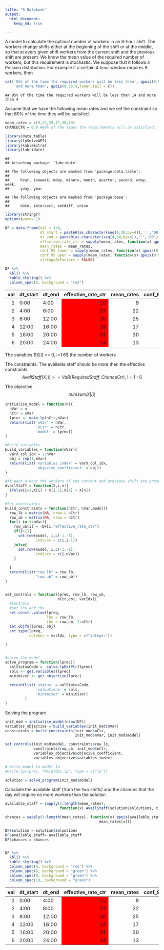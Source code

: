 ```yaml
---
title: "R Notebook"
output:
  html_document:
    keep_md: true

---
```

A model to calculate the optimal number of workers in an 8-hour shift. The workers change shifts either at the beginning of the shift or at the middle, so that at every given shift workers from the current shift and the previous shift are present.
We know the mean value of the required number of workers, but this requirement is stochastic. We suppose that it follows a Poisson distribution. For example if a certain 4 hour window requires 9 workers, then 


```r
cat('95% of the time the required workers will be less than', qpois(0.95,9),
    'and more than', qpois(0.95,9,lower.tail = F))
```

```
## 95% of the time the required workers will be less than 14 and more than 4
```
Assume that we have the following mean rates and we set the constraint so that 60% of the time they will be satisfied.

```r
mean_rates = c(9,22,25,17,30,13)
CHANCECTR = 0.6 #60% of the times the requirements will be satisfied. The higher the bigger the value.
```




```r
library(data.table)
library(lpSolveAPI)
library(kableExtra)
library(lubridate)
```

```
## 
## Attaching package: 'lubridate'
```

```
## The following objects are masked from 'package:data.table':
## 
##     hour, isoweek, mday, minute, month, quarter, second, wday, week,
##     yday, year
```

```
## The following objects are masked from 'package:base':
## 
##     date, intersect, setdiff, union
```

```r
library(stringr)
options(warn=-1)

DF = data.frame(val = 1:6,
                dt_start = paste0(as.character(seq(0,20,by=4)),':','00')  ,
                dt_end = paste0(as.character(seq(4,24,by=4)),':','00') ,
                effective_rate_ctr = sapply(mean_rates, function(x) qpois(CHANCECTR,x)),
                mean_rates = mean_rates,
                conf_95_lower = sapply(mean_rates, function(x) qpois(0.95,x)),
                conf_95_uper = sapply(mean_rates, function(x) qpois(0.95,x, lower.tail=F)),
                stringsAsFactors = FALSE)

DF %>%
  kbl() %>%
  kable_styling() %>%
  column_spec(4, background = "red")
```

<table class="table" style="margin-left: auto; margin-right: auto;">
 <thead>
  <tr>
   <th style="text-align:right;"> val </th>
   <th style="text-align:left;"> dt_start </th>
   <th style="text-align:left;"> dt_end </th>
   <th style="text-align:right;"> effective_rate_ctr </th>
   <th style="text-align:right;"> mean_rates </th>
   <th style="text-align:right;"> conf_95_lower </th>
   <th style="text-align:right;"> conf_95_uper </th>
  </tr>
 </thead>
<tbody>
  <tr>
   <td style="text-align:right;"> 1 </td>
   <td style="text-align:left;"> 0:00 </td>
   <td style="text-align:left;"> 4:00 </td>
   <td style="text-align:right;background-color: red !important;"> 10 </td>
   <td style="text-align:right;"> 9 </td>
   <td style="text-align:right;"> 14 </td>
   <td style="text-align:right;"> 4 </td>
  </tr>
  <tr>
   <td style="text-align:right;"> 2 </td>
   <td style="text-align:left;"> 4:00 </td>
   <td style="text-align:left;"> 8:00 </td>
   <td style="text-align:right;background-color: red !important;"> 23 </td>
   <td style="text-align:right;"> 22 </td>
   <td style="text-align:right;"> 30 </td>
   <td style="text-align:right;"> 15 </td>
  </tr>
  <tr>
   <td style="text-align:right;"> 3 </td>
   <td style="text-align:left;"> 8:00 </td>
   <td style="text-align:left;"> 12:00 </td>
   <td style="text-align:right;background-color: red !important;"> 26 </td>
   <td style="text-align:right;"> 25 </td>
   <td style="text-align:right;"> 33 </td>
   <td style="text-align:right;"> 17 </td>
  </tr>
  <tr>
   <td style="text-align:right;"> 4 </td>
   <td style="text-align:left;"> 12:00 </td>
   <td style="text-align:left;"> 16:00 </td>
   <td style="text-align:right;background-color: red !important;"> 18 </td>
   <td style="text-align:right;"> 17 </td>
   <td style="text-align:right;"> 24 </td>
   <td style="text-align:right;"> 11 </td>
  </tr>
  <tr>
   <td style="text-align:right;"> 5 </td>
   <td style="text-align:left;"> 16:00 </td>
   <td style="text-align:left;"> 20:00 </td>
   <td style="text-align:right;background-color: red !important;"> 31 </td>
   <td style="text-align:right;"> 30 </td>
   <td style="text-align:right;"> 39 </td>
   <td style="text-align:right;"> 21 </td>
  </tr>
  <tr>
   <td style="text-align:right;"> 6 </td>
   <td style="text-align:left;"> 20:00 </td>
   <td style="text-align:left;"> 24:00 </td>
   <td style="text-align:right;background-color: red !important;"> 14 </td>
   <td style="text-align:right;"> 13 </td>
   <td style="text-align:right;"> 19 </td>
   <td style="text-align:right;"> 7 </td>
  </tr>
</tbody>
</table>
The variables
$X[i] >= 0, i=1:6$ the number of workers

The constraints: The available staff should be more than the effective constraints
$$AvailStaff(X,i) >= VaR(RequiredStaff;ChanceCtr),  i=1:6$$

The objective
$$min(sum_i X[i])$$





```r
initialise_model = function(n){
  nVar = n
  nCtr = nVar
  lprec <- make.lp(nCtr,nVar)
  return(list('nVar' = nVar,
              'nCtr' = nCtr,
              'model' = lprec))
}

#Build variables
build_variables = function(nVar){
  VarX_col_idx = 1:nVar
  obj = rep(1,nVar)
  return(list('variables_index' = VarX_col_idx,
              'objecive_coefficient' = obj))
}

#At each 4-hour the workers of the current and previous shift are present
AvailStaff = function(X,i,n){
  ifelse(i>1,X[i] + X[i-1],X[1] + X[n])
}

#Set constraints
build_constraints = function(nCtr, nVar,model){
  row_lb = matrix(NA, nrow = nCtr)
  row_ub = matrix(NA, nrow = nCtr)
  for(i in 1:nVar){
    row_ub[i] = -DF[i,"effective_rate_ctr"]
    if(i>1){
      set.row(model, i,c(-1,-1),
              indices = c(i,i-1))
    }else{
      set.row(model, i,c(-1,-1),
              indices = c(i,nVar))
    }
    
  }
  return(list("row_lb" = row_lb,
              "row_ub" = row_ub))
}


set_controls = function(lpreq, row_lb, row_ub,
                        nCtr,obj, varIdx){
  #Controls
  #set lhs and rhs
  set.constr.value(lpreq,
                   lhs = row_lb,
                   rhs = row_ub, 1:nCtr)
  set.objfn(lpreq, obj)
  set.type(lpreq,
           columns = varIdx, type = c("integer"))
  
}


#solve the model
solve_program = function(lprec){
  solStatusCode =  solve.lpExtPtr(lprec)
  sols <- get.variables(lprec)
  minimizer <- get.objective(lprec)
  
  return(list('status' = solStatusCode,
              'soloutions' = sols,
              'minimiser' = minimizer)
         )
}
```
Solving the program

```r
init_mod = initialise_model(nrow(DF))
variables_objective = build_variables(init_mod$nVar)
constraints = build_constraints(init_mod$nCtr,
                                init_mod$nVar, init_mod$model)

set_controls(init_mod$model, constraints$row_lb,
             constraints$row_ub, init_mod$nCtr,
             variables_objective$objecive_coefficient,
             variables_objective$variables_index)

# write model to model.lp
#write.lp(lprec, "MaintOpt.lp", type = c("lp"))

solution = solve_program(init_mod$model)
```

Calculate the available staff (from the two shifts) and the chances that the day will require no more workers than the solution


```r
available_staff = sapply(1:length(mean_rates),
                         function(x) AvailStaff(solution$soloutions, x, length(mean_rates)) )

chances = sapply(1:length(mean_rates), function(x) ppois(available_staff[x],
                                           mean_rates[x]))

DF$solution = solution$soloutions
DF$available_staff= available_staff
DF$chances = chances


DF %>%
  kbl() %>%
  kable_styling() %>%
  column_spec(4, background = "red") %>%
  column_spec(8, background = "green") %>%
  column_spec(9, background = "green") %>%
  column_spec(10, background = "green")
```

<table class="table" style="margin-left: auto; margin-right: auto;">
 <thead>
  <tr>
   <th style="text-align:right;"> val </th>
   <th style="text-align:left;"> dt_start </th>
   <th style="text-align:left;"> dt_end </th>
   <th style="text-align:right;"> effective_rate_ctr </th>
   <th style="text-align:right;"> mean_rates </th>
   <th style="text-align:right;"> conf_95_lower </th>
   <th style="text-align:right;"> conf_95_uper </th>
   <th style="text-align:right;"> solution </th>
   <th style="text-align:right;"> available_staff </th>
   <th style="text-align:right;"> chances </th>
  </tr>
 </thead>
<tbody>
  <tr>
   <td style="text-align:right;"> 1 </td>
   <td style="text-align:left;"> 0:00 </td>
   <td style="text-align:left;"> 4:00 </td>
   <td style="text-align:right;background-color: red !important;"> 10 </td>
   <td style="text-align:right;"> 9 </td>
   <td style="text-align:right;"> 14 </td>
   <td style="text-align:right;"> 4 </td>
   <td style="text-align:right;background-color: green !important;"> 10 </td>
   <td style="text-align:right;background-color: green !important;"> 10 </td>
   <td style="text-align:right;background-color: green !important;"> 0.7059883 </td>
  </tr>
  <tr>
   <td style="text-align:right;"> 2 </td>
   <td style="text-align:left;"> 4:00 </td>
   <td style="text-align:left;"> 8:00 </td>
   <td style="text-align:right;background-color: red !important;"> 23 </td>
   <td style="text-align:right;"> 22 </td>
   <td style="text-align:right;"> 30 </td>
   <td style="text-align:right;"> 15 </td>
   <td style="text-align:right;background-color: green !important;"> 25 </td>
   <td style="text-align:right;background-color: green !important;"> 35 </td>
   <td style="text-align:right;background-color: green !important;"> 0.9962450 </td>
  </tr>
  <tr>
   <td style="text-align:right;"> 3 </td>
   <td style="text-align:left;"> 8:00 </td>
   <td style="text-align:left;"> 12:00 </td>
   <td style="text-align:right;background-color: red !important;"> 26 </td>
   <td style="text-align:right;"> 25 </td>
   <td style="text-align:right;"> 33 </td>
   <td style="text-align:right;"> 17 </td>
   <td style="text-align:right;background-color: green !important;"> 1 </td>
   <td style="text-align:right;background-color: green !important;"> 26 </td>
   <td style="text-align:right;background-color: green !important;"> 0.6293858 </td>
  </tr>
  <tr>
   <td style="text-align:right;"> 4 </td>
   <td style="text-align:left;"> 12:00 </td>
   <td style="text-align:left;"> 16:00 </td>
   <td style="text-align:right;background-color: red !important;"> 18 </td>
   <td style="text-align:right;"> 17 </td>
   <td style="text-align:right;"> 24 </td>
   <td style="text-align:right;"> 11 </td>
   <td style="text-align:right;background-color: green !important;"> 17 </td>
   <td style="text-align:right;background-color: green !important;"> 18 </td>
   <td style="text-align:right;background-color: green !important;"> 0.6549584 </td>
  </tr>
  <tr>
   <td style="text-align:right;"> 5 </td>
   <td style="text-align:left;"> 16:00 </td>
   <td style="text-align:left;"> 20:00 </td>
   <td style="text-align:right;background-color: red !important;"> 31 </td>
   <td style="text-align:right;"> 30 </td>
   <td style="text-align:right;"> 39 </td>
   <td style="text-align:right;"> 21 </td>
   <td style="text-align:right;background-color: green !important;"> 14 </td>
   <td style="text-align:right;background-color: green !important;"> 31 </td>
   <td style="text-align:right;background-color: green !important;"> 0.6186430 </td>
  </tr>
  <tr>
   <td style="text-align:right;"> 6 </td>
   <td style="text-align:left;"> 20:00 </td>
   <td style="text-align:left;"> 24:00 </td>
   <td style="text-align:right;background-color: red !important;"> 14 </td>
   <td style="text-align:right;"> 13 </td>
   <td style="text-align:right;"> 19 </td>
   <td style="text-align:right;"> 7 </td>
   <td style="text-align:right;background-color: green !important;"> 0 </td>
   <td style="text-align:right;background-color: green !important;"> 14 </td>
   <td style="text-align:right;background-color: green !important;"> 0.6751315 </td>
  </tr>
</tbody>
</table>

